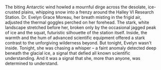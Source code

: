 The biting Antarctic wind howled a mournful dirge across the desolate, ice-crusted plains, whipping snow into a frenzy around the Halley VI Research Station.  Dr. Evelyn Grace Moreau, her breath misting in the frigid air, adjusted the thermal goggles perched on her forehead.  The stark, white landscape stretched before her, broken only by the occasional jagged peak of ice and the squat, futuristic silhouette of the station itself.  Inside, the warmth and the hum of advanced scientific equipment offered a stark contrast to the unforgiving wilderness beyond.  But tonight, Evelyn wasn't inside.  Tonight, she was chasing a whisper – a faint anomaly detected deep beneath the glacial ice, a signal that defied all known scientific understanding.  And it was a signal that she, more than anyone, was determined to understand.
